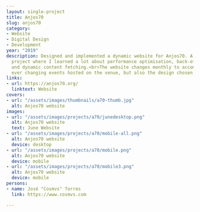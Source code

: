 ```yaml
---
layout: single-project
title: Anjos70
slug: anjos70
category:
- Website
- Digital Design
- Development
year: "2019"
description: Designed and implemented a dynamic website for Anjos70. A challenging
  project where I learned a lot about performance optimisation, back-office integration
  and dynamic content fetching.<br>The website changes monthly to accommodate the
  ever changing events hosted on the venue, but also the design chosen for each month.
links:
- url: https://anjos70.org/
  linktext: Website
covers:
- url: "/assets/images/thumbnails/a70-thumb.jpg"
  alt: Anjos70 website
images:
- url: "/assets/images/projects/a70/junedesktop.png"
  alt: Anjos70 website
  text: June Website
- url: "/assets/images/projects/a70/mobile-all.png"
  alt: Anjos70 website
  device: desktop
- url: "/assets/images/projects/a70/mobile.png"
  alt: Anjos70 website
  device: mobile
- url: "/assets/images/projects/a70/mobile3.png"
  alt: Anjos70 website
  device: mobile
persons:
- name: José "Cosmvs" Torres
  link: https://www.cosmvs.com

---
```

